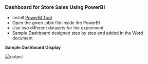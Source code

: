 ### Dashboard for Store Sales Using PowerBI 

- Install [PowerBI Tool](https://www.microsoft.com/en-us/power-platform/products/power-bi)
- Open the given .pbix file inside the PowerBI
- Use two different datasets for the experiment
- Sample Dashboard designed step by step and added in the Word document

**Sample Dashboard Display** 

![output](https://github.com/javaidiqbal11/dashboard-storesales-using-powerBI/assets/30682562/7e4c6f07-96db-46d3-8329-71d2df2eb422)
